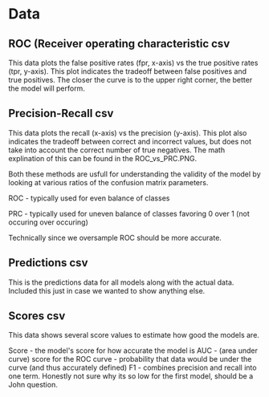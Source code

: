 # Data

## ROC (Receiver operating characteristic csv
This data plots the false positive rates (fpr, x-axis) vs the true positive rates (tpr, y-axis). This plot indicates the tradeoff between false positives and true positives. The closer the curve is to the upper right corner, the better the model will perform. 

## Precision-Recall csv
This data plots the recall (x-axis) vs the precision (y-axis). This plot also indicates the tradeoff between correct and incorrect values, but does not take into account the correct number of true negatives. The math explination of this can be found in the ROC_vs_PRC.PNG. 

Both these methods are usfull for understanding the validity of the model by looking at various ratios of the confusion matrix parameters. 

ROC - typically used for even balance of classes

PRC - typically used for uneven balance of classes favoring 0 over 1 (not occuring over occuring)

Technically since we oversample ROC should be more accurate.

## Predictions csv
This is the predictions data for all models along with the actual data. Included this just in case we wanted to show anything else.

## Scores csv
This data shows several score values to estimate how good the models are. 

Score - the model's score for how accurate the model is
AUC - (area under curve) score for the ROC curve - probability that data would be under the curve (and thus accurately defined)
F1 - combines precision and recall into one term. Honestly not sure why its so low for the first model, should be a John question. 

